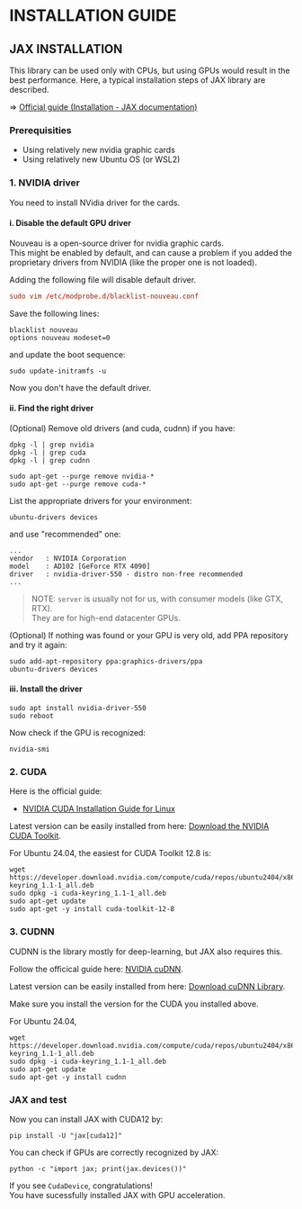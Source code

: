 # INSTALLATION GUIDE

## JAX INSTALLATION

This library can be used only with CPUs, but using GPUs would result in the best performance.
Here, a typical installation steps of JAX library are described.

⇒ [Official guide (Installation - JAX documentation)](https://docs.jax.dev/en/latest/installation.html)

### Prerequisities

- Using relatively new nvidia graphic cards
- Using relatively new Ubuntu OS (or WSL2)

### 1. NVIDIA driver

You need to install NVidia driver for the cards.

#### i. Disable the default GPU driver

Nouveau is a open-source driver for nvidia graphic cards.  
This might be enabled by default, and can cause a problem if you added the proprietary drivers from NVIDIA (like the proper one is not loaded).

Adding the following file will disable default driver.

```conf
sudo vim /etc/modprobe.d/blacklist-nouveau.conf
```

Save the following lines:

```
blacklist nouveau
options nouveau modeset=0
```

and update the boot sequence:

```
sudo update-initramfs -u
```

Now you don't have the default driver.

#### ii. Find the right driver

(Optional) Remove old drivers (and cuda, cudnn) if you have:

```
dpkg -l | grep nvidia
dpkg -l | grep cuda
dpkg -l | grep cudnn
```

```
sudo apt-get --purge remove nvidia-*
sudo apt-get --purge remove cuda-*
```

List the appropriate drivers for your environment:

```
ubuntu-drivers devices
```

and use "recommended" one:

```
...
vendor   : NVIDIA Corporation
model    : AD102 [GeForce RTX 4090]
driver   : nvidia-driver-550 - distro non-free recommended
...
```

> NOTE: `server` is usually not for us, with consumer models (like GTX, RTX).  
  They are for high-end datacenter GPUs.

(Optional) If nothing was found or your GPU is very old, add PPA repository and try it again:

```
sudo add-apt-repository ppa:graphics-drivers/ppa
ubuntu-drivers devices
```

#### iii. Install the driver

```
sudo apt install nvidia-driver-550
sudo reboot
```

Now check if the GPU is recognized:

```
nvidia-smi
```

### 2. CUDA

Here is the official guide:

- [NVIDIA CUDA Installation Guide for Linux](https://docs.nvidia.com/cuda/cuda-installation-guide-linux/index.html)

Latest version can be easily installed from here: [Download the NVIDIA CUDA Toolkit](https://developer.nvidia.com/cuda-downloads).

For Ubuntu 24.04, the easiest for CUDA Toolkit 12.8 is:

```
wget https://developer.download.nvidia.com/compute/cuda/repos/ubuntu2404/x86_64/cuda-keyring_1.1-1_all.deb
sudo dpkg -i cuda-keyring_1.1-1_all.deb
sudo apt-get update
sudo apt-get -y install cuda-toolkit-12-8
```

### 3. CUDNN

CUDNN is the library mostly for deep-learning, but JAX also requires this.

Follow the officical guide here: [NVIDIA cuDNN](https://developer.nvidia.com/cudnn).

Latest version can be easily installed from here: [Download cuDNN Library](https://developer.nvidia.com/cudnn-downloads).

Make sure you install the version for the CUDA you installed above.

For Ubuntu 24.04, 

```
wget https://developer.download.nvidia.com/compute/cuda/repos/ubuntu2404/x86_64/cuda-keyring_1.1-1_all.deb
sudo dpkg -i cuda-keyring_1.1-1_all.deb
sudo apt-get update
sudo apt-get -y install cudnn
```

### JAX and test

Now you can install JAX with CUDA12 by:

```
pip install -U "jax[cuda12]"
```

You can check if GPUs are correctly recognized by JAX:

```
python -c "import jax; print(jax.devices())"
```

If you see `CudaDevice`, congratulations!  
You have sucessfully installed JAX with GPU acceleration.
